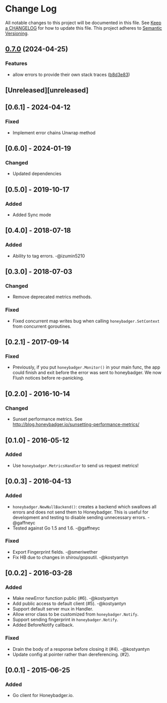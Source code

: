# Change Log

All notable changes to this project will be documented in this file. See [Keep a
CHANGELOG](http://keepachangelog.com/) for how to update this file. This project
adheres to [Semantic Versioning](http://semver.org/).

## [0.7.0](https://github.com/honeybadger-io/honeybadger-go/compare/v0.6.1...v0.7.0) (2024-04-25)


### Features

* allow errors to provide their own stack traces ([b8d3e83](https://github.com/honeybadger-io/honeybadger-go/commit/b8d3e83e6a36f7dac1b72e3ff7d1bf9cde4382da))

## [Unreleased][unreleased]

## [0.6.1] - 2024-04-12

### Fixed

- Implement error chains Unwrap method

## [0.6.0] - 2024-01-19

### Changed

- Updated dependencies

## [0.5.0] - 2019-10-17

### Added

- Added Sync mode

## [0.4.0] - 2018-07-18

### Added

- Ability to tag errors. -@izumin5210

## [0.3.0] - 2018-07-03

### Changed

- Remove deprecated metrics methods.

### Fixed

- Fixed concurrent map writes bug when calling `honeybadger.SetContext` from
  concurrent goroutines.

## [0.2.1] - 2017-09-14

### Fixed

- Previously, if you put `honeybadger.Monitor()` in your main func, the app
  could finish and exit before the error was sent to honeybadger. We now Flush
  notices before re-panicking.

## [0.2.0] - 2016-10-14

### Changed

- Sunset performance metrics. See
  http://blog.honeybadger.io/sunsetting-performance-metrics/

## [0.1.0] - 2016-05-12

### Added

- Use `honeybadger.MetricsHandler` to send us request metrics!

## [0.0.3] - 2016-04-13

### Added

- `honeybadger.NewNullBackend()`: creates a backend which swallows all errors
  and does not send them to Honeybadger. This is useful for development and
  testing to disable sending unnecessary errors. -@gaffneyc
- Tested against Go 1.5 and 1.6. -@gaffneyc

### Fixed

- Export Fingerprint fields. -@smeriwether
- Fix HB due to changes in shirou/gopsutil. -@kostyantyn

## [0.0.2] - 2016-03-28

### Added

- Make newError function public (#6). -@kostyantyn
- Add public access to default client (#5). -@kostyantyn
- Support default server mux in Handler.
- Allow error class to be customized from `honeybadger.Notify`.
- Support sending fingerprint in `honeybadger.Notify`.
- Added BeforeNotify callback.

### Fixed

- Drain the body of a response before closing it (#4). -@kostyantyn
- Update config at pointer rather than dereferencing. (#2).

## [0.0.1] - 2015-06-25

### Added

- Go client for Honeybadger.io.
